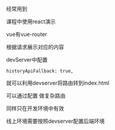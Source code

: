经常用到



课程中使用react演示





vue有vue-router



根据请求展示对应的内容

devServer中配置

```
historyApiFallback: true,
```



就可以利用devserver将路由转到index.html

可以通过配置  做复杂路由



同样只在开发环境中有效



线上环境需要按照devserver配置后端环境

